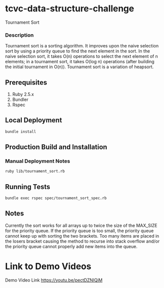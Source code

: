 # tcvc-data-structure-challenge

Tournament Sort

### Description

Tournament sort is a sorting algorithm. It improves upon the naive selection
sort by using a priority queue to find the next element in the sort. In the
naive selection sort, it takes O(n) operations to select the next element of
n elements; in a tournament sort, it takes O(log n) operations (after
building the initial tournament in O(n)). Tournament sort is a variation of
heapsort.

## Prerequisites
1. Ruby 2.5.x
2. Bundler
3. Rspec

## Local Deployment
```bash
bundle install
```

## Production Build and Installation

### Manual Deployment Notes

```bash
ruby lib/tournament_sort.rb
```

## Running Tests
```bash
bundle exec rspec spec/tournament_sort_spec.rb
```
## Notes

Currently the sort works for all arrays up to twice the size of the MAX_SIZE for the priority queue.
If the priority queue is too small, the priority queue cannot keep up with sorting the two brackets.
Too many items are placed in the losers bracket causing the method to recurse into stack overflow and/or
the priority queue cannot properly add new items into the queue.

# Link to Demo Videos
Demo Video Link
https://youtu.be/pectDZNIQiM
